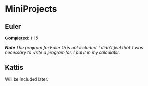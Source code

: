 MiniProjects
==========

Euler
-------
**Completed**: 1-15

***Note*** 
*The program for Euler 15 is not included. I didn't feel that it was necessary to write a program for. I put it in my calculator.*

Kattis
---------
Will be included later.
